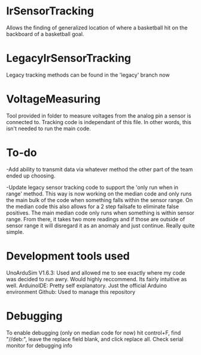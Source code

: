 # IrSensorTracking
Allows the finding of generalized location of where a basketball hit on the backboard of a basketball goal.

# LegacyIrSensorTracking
Legacy tracking methods can be found in the 'legacy' branch now

# VoltageMeasuring
Tool provided in folder to measure voltages from the analog pin a sensor is connected to. Tracking code is independant of this file. In other words, this isn't needed to run the main code.

# To-do
-Add ability to transmit data via whatever method the other part of the team ended up choosing.

-Update legacy sensor tracking code to support the 'only run when in range' method. This way is now working on the median code and only runs the main bulk of the code when something falls within the sensor range. On the median code this also allows for a 2 step failsafe to eliminate false positives. The main median code only runs when something is within sensor range. From there, it takes two more readings and if those are outside of sensor range it will disregard it as an anomaly and just continue. Really quite simple. 


# Development tools used
UnoArduSim V1.6.3: Used and allowed me to see exactly where my code was decided to run awry. Would highly reccommend. Its fairly intuitive as well.
ArduinoIDE: Pretty self explanatory. Just the official Arduino environment
Github: Used to manage this repository

# Debugging
To enable debugging (only on median code for now) hit control+F, find "//deb:", leave the replace field blank, and click replace all. Check serial monitor for debugging info

